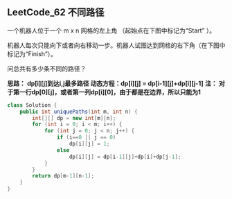 ## LeetCode_62 不同路径

一个机器人位于一个 m x n 网格的左上角 （起始点在下图中标记为“Start” ）。

机器人每次只能向下或者向右移动一步。机器人试图达到网格的右下角（在下图中标记为“Finish”）。

问总共有多少条不同的路径？

**思路：**
**dp[i][j]到达i,j最多路径 动态方程：dp[i][j] = dp[i-1][j]+dp[i][j-1]**
**注：**
**对于第一行dp[0][j]，或者第一列dp[i][0]，由于都是在边界，所以只能为1**

```java
class Solution {
    public int uniquePaths(int m, int n) {
        int[][] dp = new int[m][n];
        for (int i = 0; i < m; i++) {
            for (int j = 0; j < n; j++) {
                if (i==0 || j == 0)
                    dp[i][j] = 1;
                else
                    dp[i][j] = dp[i-1][j]+dp[i]+dp[j-1];
            }
        }
        return dp[m-1][n-1];
    }
}
```

